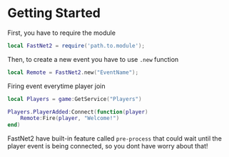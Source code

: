 # Getting Started

First, you have to require the module

```lua
local FastNet2 = require('path.to.module');
```

Then, to create a new event you have to use `.new` function

```lua
local Remote = FastNet2.new("EventName");
```

Firing event everytime player join

```lua
local Players = game:GetService("Players")

Players.PlayerAdded:Connect(function(player)
    Remote:Fire(player, "Welcome!")
end)
```
FastNet2 have built-in feature called `pre-process` that could wait until the player event is being connected, so you dont have worry about that!